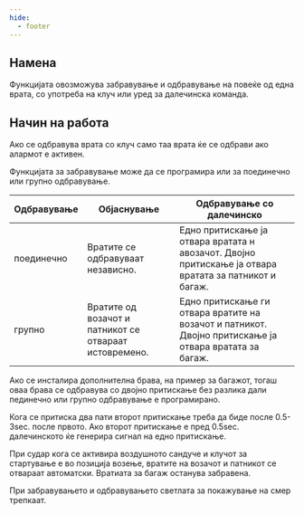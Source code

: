 ```yaml
---
hide:
  - footer
---
```


## Намена

Функцијата овозможува забравување и одбравување на повеќе од една врата, со употреба на клуч или уред за далечинска команда.

## Начин на работа

Ако се одбравува врата со клуч само таа врата ќе се одбрави ако алармот е активен.

Функцијата за забравување може да се програмира или за поединечно или групно одбравување.

| Одбравување | Објаснување| Одбравување со далечинско |
|-|-|-|
| поединечно | Вратите се одбравуваат независно. | Едно притискање ја отвара вратата н авозачот. Двојно притискање ја отвара вратата за патникот и багаж. |
| групно | Вратите од возачот и патникот се отвараат истовремено.| Едно притискање ги отвара вратите на возачот и патникот. Двојно притискање ја отвара вратата за багаж. |

Ако се инсталира дополнителна брава, на пример за багажот, тогаш оваа брава се одбравува со двојно притискање без разлика дали пединечно или групно одбравување е програмирано.

Кога се притиска два пати второт притискање треба да биде после 0.5-3sec. после првото. Ако второт притискање е пред 0.5sec. далечинското ќе генерира сигнал на едно притискање.

При судар кога се активира воздушното сандуче и клучот за стартување е во позиција возење, вратите на возачот и патникот се отвараат автоматски. Вратиата за багаж останува забравена.

При забравувањето и одбравувањето светлата за покажување на смер трепкаат.
